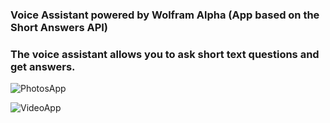 ### Voice Assistant powered by Wolfram Alpha (App based on the Short Answers API)
### The voice assistant allows you to ask short text questions and get answers. 

![PhotosApp](https://user-images.githubusercontent.com/123565843/224485584-9b1ac5df-2442-4af1-99b3-8a1a2abf4827.png)


![VideoApp](https://user-images.githubusercontent.com/123565843/224485619-bdf89617-4d57-4d3b-9187-fd9840e6aa20.gif)

